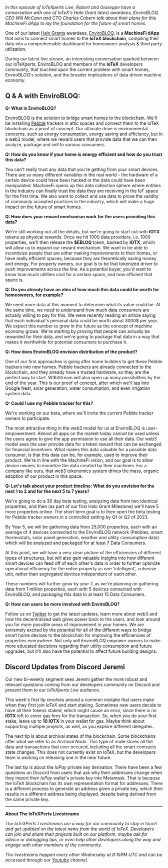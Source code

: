 *In this episode of IoTeXperts Live, Robert and Giuseppe have a conversation with one of IoTeX's Halo Grant latest awardees, EnviroBLOQ. CEO Will McCann and CTO Charles Cobern talk about their plans for this MachineFi dApp to lay the foundation for the future of smart homes.*

One of our latest [Halo Grants](https://community.iotex.io/c/halo-grants/61) awardees, [EnviroBLOQ](https://envirobloq.io/), is a **MachineFi dApp** that aims to connect smart homes to the **IoTeX blockchain**, compiling their data into a comprehensible dashboard for homeowner analysis & third party utilization. 

During our latest live stream, an interesting conversation sparked between our IoTeXperts, EnviroBLOQ and members of the **IoTeX** developers community, that touched upon the current problem with smart homes, EnviroBLOQ's solution, and the broader implications of data driven machine economy. 

## Q & A with EnviroBLOQ: 

**Q: What is EnviroBLOQ?**

EnviroBLOQ is the solution to bridge smart homes to the blockchain. We'll be installing [Pebble](https://iotex.io/pebble?gclid=Cj0KCQjwuaiXBhCCARIsAKZLt3mCU2LGgsJe0bbIUOwbCXtn4GbMCoqJKtoAp_mt_URRtw4RJux9iuAaAgDzEALw_wcB) trackers in attic spaces and connect them to the IoTeX blockchain as a proof of concept. Our ultimate drive is environmental concerns, such as energy consumption, energy saving and efficiency, but in a web3 model, where we reward users that provide data that we can then analyze, package and sell to various consumers. 

**Q: How do you know if your home is energy efficient and how do you trust this data?**

You can't really trust any data that you're getting from your smart devices. There are so many different variables in the real world - the hardware of a certain device could have been hacked or the data could have been manipulated. MachineFi opens up this data collection sphere where entities in the industry can finally trust the data they are receiving in the IoT space for the first time. We also want to collect and use data to prove the validity of commonly accepted practices in the industry, which will make a huge impact on the future of smart homes. 

**Q: How does your reward mechanism work for the users providing this data?**

We're still working out all the details, but we're going to start out with **IOTX** tokens as physical rewards. Once we hit 1000 data providers, i.e. 1000 properties, we'll then release the **$EBLOQ** token, backed by **IOTX**, which will allow us to expand our reward mechanism. We want to be able to incentivize people that are either making improvements to their homes, or have really efficient spaces, because they are theoretically saving money and energy. For property owners, our goal is to be that tokenized driver to push improvements across the line. As a potential buyer, you'd want to know how much utilities cost for a certain space, and how efficient that space is. 

**Q: Do you already have an idea of how much this data could be worth for homeowners, for example?**

We need more data at this moment to determine what its value could be. At the same time, we need to understand how much data consumers are actually willing to pay for this. We were recently reading an article saying that each individual's personal data could be worth about 3000$ per year. We expect this number to grow in the future as the concept of machine economy grows. We're starting by proving that people can actually be rewarded for their data, and we're going to package that data in a way that makes it worthwhile for potential consumers to purchase it. 

**Q: How does EnviroBLOQ envision distribution of the product?**

One of our first approaches is going after home builders to get these Pebble trackers into new homes. Pebble trackers are already connected to the blockchain, and they already have a trusted hardware, so they are the perfect way to start. W3bStream will also open up many possibilities by the end of the year. This is our proof of concept, after which we'll tap into Google Nest, solar generation, water consumption, and even irrigation system data. 

**Q: Could I use my Pebble tracker for this?**

We're working on our beta, where we'll invite the current Pebble tracker owners to participate. 

The most attractive thing in the web3 model for us at EnviroBLOQ is user-empowerment. Almost all apps on the market today cannot be used unless the users agree to give the app permission to use all their data. Our web3 model sees the user provide data for a token reward that can be exchanged for financial incentives. What makes this data valuable for a possible data consumer, is that this data can be, for example, used to improve their product. We're in line with the MachineFi vision, and our goal is to allow device owners to monetize the data created by their machines. For a company like ours, that web3 tokenomics system drives the mass, organic adoption of our product in this space.

**Q: Let's talk about your product timeline: What do you envision for the next 1 to 2 and for the next 5 to 7 years?**

We're going to do a 30 day beta testing, analyzing data from two identical properties, and then (as part of our first Halo Grant Milestone) we'll have 5 more properties online. The short term goal is to then open the beta testing for Pebble tracker owners in a controlled setting by Q1 or Q2 of 2023.  

By Year 5, we will be gathering data from 25,000 properties, each with an average of 4 devices connected to the EnviroBLOQ network (Pebbles, smart thermostats, solar panel generation, weather and utility consumption data) which will be analyzed and packaged for at least 7 Data Consumers.

At this point, we will have a very clear picture of the efficiencies of different types of structures, but will also gain valuable insights into how different smart devices can feed off of each other's data in order to further optimize operational efficiency for the entire property as one 'intelligent', cohesive unit, rather than segregated devices independent of each other. 

These numbers will further grow by year 7, as we're planning on gathering data from 1 million properties, each with 5 devices connected with EnviroBLOQ, and packaging this data to at least 15 Data Consumers. 

**Q: How can users be more involved with EnviroBLOQ?**

Follow us on [Twitter](https://twitter.com/envirobloq) to get the latest updates, learn more about web3 and how the decentralized web gives power back to the users, and look around you for more possible areas of improvement in your homes. We are extremely excited by the potential for all of the different ways to bridge smart home devices to the blockchain for improving the efficiencies of properties everywhere. Not only will *EnviroBLOQ* empower owners to make more educated decisions regarding their utility consumption and future upgrades, but it'll also have the potential to affect future building designs. 

## Discord Updates from Discord Jeremi

Our new bi-weekly segment sees Jeremi gather the more robust and relevant questions coming from our developers community on Discord and present them to our *IoTeXperts Live* audience. 

This week's first tip revolves around a common mistake that users make when they first join *IoTeX* and start staking. Sometimes new users decide to have all their tokens staked, which might cause an error, since there is no **IOTX** left to cover gas fees for the transaction. So, when you do your first stake, leave up to **10 IOTX** in your wallet for gas. Maybe think about supporting multiple projects, as well, as you explore different delegates. 

The next tip is about archival states of the blockchain. Some blockchains offer what we refer to as *Archival Node*. This type of node stores all the data and transactions that ever occured, including all the smart contracts state changes. This does not currently exist on IoTeX, but the developers team is working on releasing one in the near future. 

The last tip is about the *IoPay* private key derivation. There have been a few questions on Discord from users that ask why their addresses change when they import their *IoPay* wallet's private key into Metamask. That is because the IoTeX blockchain has its own representation format for addresses. There is a different process to generate an address given a private key, which then results in a different address being displayed, despite being derived from the same private key. 

___
**About The IoTeXPerts Livestreams**

*The IoTeXPerts Livestreams are a way for our community to stay in touch and get updated on the latest news from the world of IoTeX. Developers can join and share their projects built on our platform, maybe ask for advice or debugging tips, or even help other developers along the way and engage with other members of the community.*

*The livestreams happen every other Wednesday at 8:15PM UTC and can be accessed through our [Youtube](https://www.youtube.com/c/IoTeXOfficialChannel) channel.*
